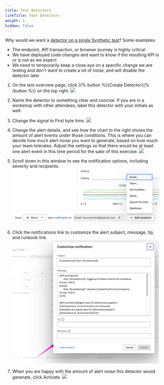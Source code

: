 ```yaml
---
title: Test Detectors
linkTitle: Test Detectors
weight: 1
hidden: false
---
```


Why would we want a [detector on a single Synthetic test](https://docs.splunk.com/observability/en/synthetics/test-config/synth-alerts.html)? Some examples:
- The endpoint, API transaction, or browser journey is highly critical
- We have deployed code changes and want to know if the resulting KPI is or is not as we expect
- We need to temporarily keep a close eye on a specific change we are testing and don't want to create a lot of noise, and will disable the detector later


1. On the test overview page, click {{% button %}}Create Detector{{% /button %}} on the top right.
![](https://ajeuwbhvhr.cloudimg.io/colony-recorder.s3.amazonaws.com/files/2024-02-16/5ff84106-52ac-4519-8835-999446227709/user_cropped_screenshot.jpeg?tl_px=1144,0&br_px=2864,961&force_format=png&width=1120.0&wat=1&wat_opacity=0.7&wat_gravity=northwest&wat_url=https://colony-recorder.s3.us-west-1.amazonaws.com/images/watermarks/FB923C_standard.png&wat_pad=902,79)

1. Name the detector to something clear and concise. If you are in a workshop with other attendees, label this detector with your initials as well.

1. Change the signal to First byte time.
![](https://ajeuwbhvhr.cloudimg.io/colony-recorder.s3.amazonaws.com/files/2024-02-16/e443d816-7608-4073-905f-45f36d189665/ascreenshot.jpeg?tl_px=440,240&br_px=2160,1201&force_format=png&width=1120.0&wat=1&wat_opacity=0.7&wat_gravity=northwest&wat_url=https://colony-recorder.s3.us-west-1.amazonaws.com/images/watermarks/FB923C_standard.png&wat_pad=524,276)

1. Change the alert details, and see how the chart to the right shows the amount of alert events under those conditions. This is where you can decide how much alert noise you want to generate, based on how much your team tolerates. Adjust the settings so that there would be at least one alert event in this time period for the sake of this exercise.
![](https://ajeuwbhvhr.cloudimg.io/colony-recorder.s3.amazonaws.com/files/2024-02-16/35b475b5-4e66-498d-971a-06c5368bc0ce/ascreenshot.jpeg?tl_px=0,233&br_px=1719,1194&force_format=png&width=1120.0&wat=1&wat_opacity=0.7&wat_gravity=northwest&wat_url=https://colony-recorder.s3.us-west-1.amazonaws.com/images/watermarks/FB923C_standard.png&wat_pad=404,277)

1. Scroll down in this window to see the notification options, including severity and recipients.
![notification options](./_img/detector-notifications.png)

1. Click the notifications link to customize the alert subject, message, tip, and runbook link.
![notification customization dialog](./_img/notification-custom.png)

1. When you are happy with the amount of alert noise this detector would generate, click Activate.
![](https://ajeuwbhvhr.cloudimg.io/colony-recorder.s3.amazonaws.com/files/2024-02-16/6a80893a-fffc-475b-a22c-98c89c239095/ascreenshot.jpeg?tl_px=0,838&br_px=1719,1799&force_format=png&width=1120.0&wat=1&wat_opacity=0.7&wat_gravity=northwest&wat_url=https://colony-recorder.s3.us-west-1.amazonaws.com/images/watermarks/FB923C_standard.png&wat_pad=168,451)